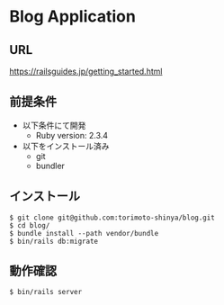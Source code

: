 # Blog Application

## URL
https://railsguides.jp/getting_started.html

## 前提条件
* 以下条件にて開発
    * Ruby version: 2.3.4
* 以下をインストール済み
    * git
    * bundler

## インストール
```
$ git clone git@github.com:torimoto-shinya/blog.git
$ cd blog/
$ bundle install --path vendor/bundle
$ bin/rails db:migrate
```

## 動作確認
```
$ bin/rails server
```

